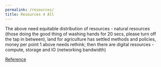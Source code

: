 ```yaml
---
permalink: /resources/
title: Resources 4 All
---
```


The above need equitable distribution of resources - natural resources (those doing the good thing of washing hands for 20 secs, please turn off the tap in between), land for agriculture has settled methods and policies, money per point 1 above needs rethink; then there are digital resources - compute, storage and IO (networking bandwidth) 

[Reference]

[Reference]: https://www.linkedin.com/pulse/lockdowns-cognitive-economy-choudhary-mba-engineer-psychologist/?fbclid=IwAR3eI9SViIMXZeGyT03qkfgROg3Hn7Fcsx4-y0-YKihAF97_YStDrnMks44
